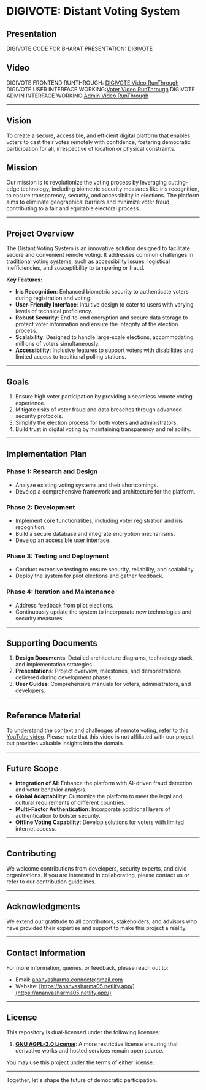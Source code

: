 # DIGIVOTE: Distant Voting System
## Presentation
DIGIVOTE CODE FOR BHARAT PRESENTATION: [DIGIVOTE](https://docs.google.com/presentation/d/1cyenv4dRNIVgSslrXwle1Db7Pv6WGuqs/edit?usp=sharing&ouid=108752335974022103687&rtpof=true&sd=true)
## Video
DIGIVOTE FRONTEND RUNTHROUGH: [DIGIVOTE Video RunThrough](https://drive.google.com/file/d/1b1N9GEeXpI5PnBAd_C8N1jBEGBccPHoj/view?usp=sharing)
DIGIVOTE USER INTERFACE WORKING:[Voter Video RunThrough](https://drive.google.com/file/d/1GLJ1FErBvV4lhnB0KMsnYiVMRgCj9bJM/view?usp=drive_link)
DIGIVOTE ADMIN INTERFACE WORKING:[Admin Video RunThrough](https://drive.google.com/file/d/1XJRdSbJ8NzE1WEfazfwww1kUQ1t-BYbw/view?usp=drive_link)

---
## Vision
To create a secure, accessible, and efficient digital platform that enables voters to cast their votes remotely with confidence, fostering democratic participation for all, irrespective of location or physical constraints.

## Mission
Our mission is to revolutionize the voting process by leveraging cutting-edge technology, including biometric security measures like iris recognition, to ensure transparency, security, and accessibility in elections. The platform aims to eliminate geographical barriers and minimize voter fraud, contributing to a fair and equitable electoral process.

---

## Project Overview
The Distant Voting System is an innovative solution designed to facilitate secure and convenient remote voting. It addresses common challenges in traditional voting systems, such as accessibility issues, logistical inefficiencies, and susceptibility to tampering or fraud.

**Key Features:**
- **Iris Recognition**: Enhanced biometric security to authenticate voters during registration and voting.
- **User-Friendly Interface**: Intuitive design to cater to users with varying levels of technical proficiency.
- **Robust Security**: End-to-end encryption and secure data storage to protect voter information and ensure the integrity of the election process.
- **Scalability**: Designed to handle large-scale elections, accommodating millions of voters simultaneously.
- **Accessibility**: Inclusive features to support voters with disabilities and limited access to traditional polling stations.

---

## Goals
1. Ensure high voter participation by providing a seamless remote voting experience.
2. Mitigate risks of voter fraud and data breaches through advanced security protocols.
3. Simplify the election process for both voters and administrators.
4. Build trust in digital voting by maintaining transparency and reliability.

---

## Implementation Plan

### Phase 1: Research and Design
- Analyze existing voting systems and their shortcomings.
- Develop a comprehensive framework and architecture for the platform.

### Phase 2: Development
- Implement core functionalities, including voter registration and iris recognition.
- Build a secure database and integrate encryption mechanisms.
- Develop an accessible user interface.

### Phase 3: Testing and Deployment
- Conduct extensive testing to ensure security, reliability, and scalability.
- Deploy the system for pilot elections and gather feedback.

### Phase 4: Iteration and Maintenance
- Address feedback from pilot elections.
- Continuously update the system to incorporate new technologies and security measures.

---

## Supporting Documents
1. **Design Documents**: Detailed architecture diagrams, technology stack, and implementation strategies.
2. **Presentations**: Project overview, milestones, and demonstrations delivered during development phases.
3. **User Guides**: Comprehensive manuals for voters, administrators, and developers.

---

## Reference Material
To understand the context and challenges of remote voting, refer to this [YouTube video](https://www.youtube.com/watch?v=XpKZVuayW5o). Please note that this video is not affiliated with our project but provides valuable insights into the domain.

---

## Future Scope
- **Integration of AI**: Enhance the platform with AI-driven fraud detection and voter behavior analysis.
- **Global Adaptability**: Customize the platform to meet the legal and cultural requirements of different countries.
- **Multi-Factor Authentication**: Incorporate additional layers of authentication to bolster security.
- **Offline Voting Capability**: Develop solutions for voters with limited internet access.

---

## Contributing
We welcome contributions from developers, security experts, and civic organizations. If you are interested in collaborating, please contact us or refer to our contribution guidelines.

---

## Acknowledgments
We extend our gratitude to all contributors, stakeholders, and advisors who have provided their expertise and support to make this project a reality.

---

## Contact Information
For more information, queries, or feedback, please reach out to:
- Email: [ananyasharma.connect@gmail.com](mailto:ananyasharma.connect@gmail.com)
- Website: [https://ananyasharma05.netlify.app/](https://ananyasharma05.netlify.app/)

---
## License

This repository is dual-licensed under the following licenses:

1.  **[GNU AGPL-3.0 License](./LICENSE_AGPL)**: A more restrictive license ensuring that derivative works and hosted services remain open source.

You may use this project under the terms of either license.

---
Together, let's shape the future of democratic participation.

